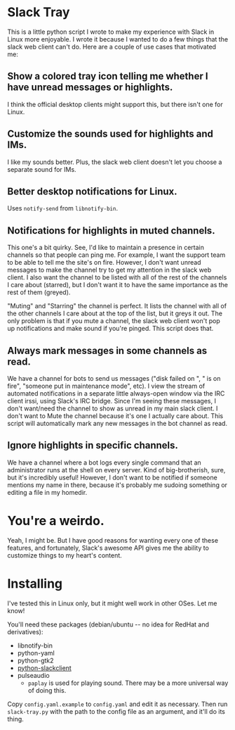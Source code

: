 Slack Tray
==========

This is a little python script I wrote to make my experience with Slack in Linux more enjoyable.  I wrote it because I wanted to do a few things that the slack web client can't do.  Here are a couple of use cases that motivated me:

Show a colored tray icon telling me whether I have unread messages or highlights.
---------

I think the official desktop clients might support this, but there isn't one for Linux.

Customize the sounds used for highlights and IMs.
---------

I like my sounds better.  Plus, the slack web client doesn't let you choose a separate sound for IMs.


Better desktop notifications for Linux.
---------

Uses `notify-send` from `libnotify-bin`.

Notifications for highlights in muted channels.
---------

This one's a bit quirky.  See, I'd like to maintain a presence in certain channels so that people can ping me.  For example, I want the support team to be able to tell me the site's on fire.  However, I don't want unread messages to make the channel try to get my attention in the slack web client.  I also want the channel to be listed with all of the rest of the channels I care about (starred), but I don't want it to have the same importance as the rest of them (greyed).

"Muting" and "Starring" the channel is perfect.  It lists the channel with all of the other channels I care about at the top of the list, but it greys it out.  The only problem is that if you mute a channel, the slack web client won't pop up notifications and make sound if you're pinged.  This script does that.

Always mark messages in some channels as read.
-----------

We have a channel for bots to send us messages ("disk failed on <host>", "<host> is on fire", "someone put <host> in maintenance mode", etc).  I view the stream of automated notifications in a separate little always-open window via the IRC client irssi, using Slack's IRC bridge.  Since I'm seeing these messages, I don't want/need the channel to show as unread in my main slack client.  I don't want to Mute the channel because it's one I actually care about.  This script will automatically mark any new messages in the bot channel as read.

Ignore highlights in specific channels.
-----------
We have a channel where a bot logs every single command that an administrator runs at the shell on every server.  Kind of big-brotherish, sure, but it's incredibly useful!  However, I don't want to be notified if someone mentions my name in there, because it's probably me sudoing something or editing a file in my homedir.

You're a weirdo.
=============

Yeah, I might be.  But I have good reasons for wanting every one of these features, and fortunately, Slack's awesome API gives me the ability to customize things to my heart's content.

Installing
==========

I've tested this in Linux only, but it might well work in other OSes.  Let me know!

You'll need these packages (debian/ubuntu -- no idea for RedHat and derivatives):

* libnotify-bin
* python-yaml
* python-gtk2
* [python-slackclient](https://github.com/slackhq/python-slackclient)
* pulseaudio
  * `paplay` is used for playing sound.  There may be a more universal way of doing this.

Copy `config.yaml.example` to `config.yaml` and edit it as necessary.  Then run `slack-tray.py` with the path to the config file as an argument, and it'll do its thing.
